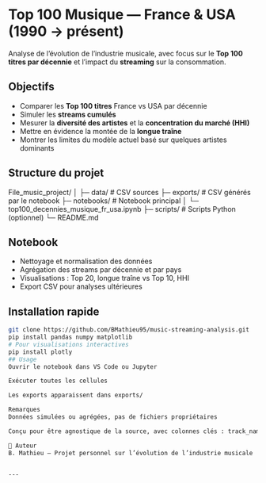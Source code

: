 # Top 100 Musique — France & USA (1990 → présent)

Analyse de l’évolution de l’industrie musicale, avec focus sur le **Top 100 titres par décennie** et l’impact du **streaming** sur la consommation.

## Objectifs

-  Comparer les **Top 100 titres** France vs USA par décennie  
-  Simuler les **streams cumulés**  
-  Mesurer la **diversité des artistes** et la **concentration du marché (HHI)**  
-  Mettre en évidence la montée de la **longue traîne**  
-  Montrer les limites du modèle actuel basé sur quelques artistes dominants

##  Structure du projet

File_music_project/
│
├─ data/ # CSV sources
├─ exports/ # CSV générés par le notebook
├─ notebooks/ # Notebook principal
│ └─ top100_decennies_musique_fr_usa.ipynb
├─ scripts/ # Scripts Python (optionnel)
└─ README.md

##  Notebook

- Nettoyage et normalisation des données  
- Agrégation des streams par décennie et par pays  
- Visualisations : Top 20, longue traîne vs Top 10, HHI  
- Export CSV pour analyses ultérieures  

##  Installation rapide

```bash
git clone https://github.com/BMathieu95/music-streaming-analysis.git
pip install pandas numpy matplotlib
# Pour visualisations interactives
pip install plotly
## Usage
Ouvrir le notebook dans VS Code ou Jupyter

Exécuter toutes les cellules

Les exports apparaissent dans exports/

Remarques
Données simulées ou agrégées, pas de fichiers propriétaires

Conçu pour être agnostique de la source, avec colonnes clés : track_name, artist_name, date, streams, country

👤 Auteur
B. Mathieu — Projet personnel sur l’évolution de l’industrie musicale


---








